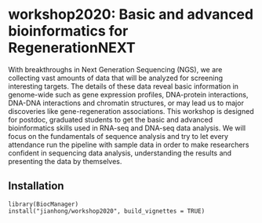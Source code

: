 # workshop2020: Basic and advanced bioinformatics for RegenerationNEXT

With breakthroughs in Next Generation Sequencing (NGS), 
    we are collecting vast amounts of data that will be analyzed for screening
    interesting targets. The details of these data reveal basic information 
    in genome-wide such as gene expression profiles, DNA-protein interactions,
    DNA-DNA interactions and chromatin structures, or may lead us to major 
    discoveries like gene-regeneration associations. This workshop is designed
    for postdoc, graduated students to get the basic and advanced bioinformatics
    skills used in RNA-seq and DNA-seq data analysis. We will focus on the 
    fundamentals of sequence analysis and try to let every attendance run 
    the pipeline with sample data in order to make researchers confident 
    in sequencing data analysis, understanding the results and presenting the 
    data by themselves. 
    
    
## Installation

```
library(BiocManager)
install("jianhong/workshop2020", build_vignettes = TRUE)
```


